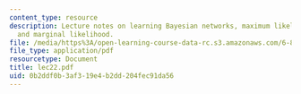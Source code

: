 ```yaml
---
content_type: resource
description: Lecture notes on learning Bayesian networks, maximum likelihood, BIC,
  and marginal likelihood.
file: /media/https%3A/open-learning-course-data-rc.s3.amazonaws.com/6-867-machine-learning-fall-2006/0b2ddf0b3af319e4b2dd204fec91da56_lec22.pdf
file_type: application/pdf
resourcetype: Document
title: lec22.pdf
uid: 0b2ddf0b-3af3-19e4-b2dd-204fec91da56
---
```

